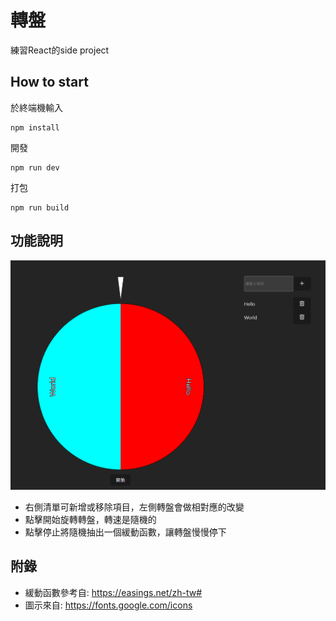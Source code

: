 # 轉盤

練習React的side project

## How to start

於終端機輸入
```
npm install
```

開發
```
npm run dev
```

打包
```
npm run build
```

## 功能說明
![alt text](docimg/image.png)
- 右側清單可新增或移除項目，左側轉盤會做相對應的改變
- 點擊開始旋轉轉盤，轉速是隨機的
- 點擊停止將隨機抽出一個緩動函數，讓轉盤慢慢停下

## 附錄
- 緩動函數參考自: <https://easings.net/zh-tw#>
- 圖示來自: <https://fonts.google.com/icons>